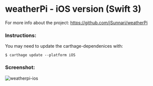 # weatherPi - iOS version (Swift 3)
For more info about the project: https://github.com/jSunnari/weatherPi

### Instructions:
You may need to update the carthage-dependenices with:
``` 
$ carthage update --platform iOS 
```
### Screenshot:
![weatherpi-ios](https://cloud.githubusercontent.com/assets/15261370/26414103/636c1912-40ae-11e7-8c89-0ab0194e17e0.png)
